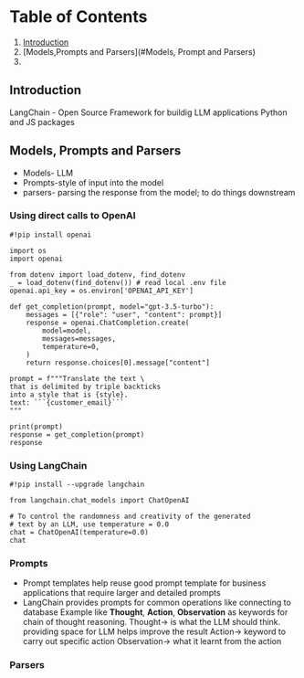# Table of Contents
1. [Introduction](#Introduction)
2. [Models,Prompts and Parsers](#Models, Prompt and Parsers)
2. 
## Introduction
LangChain - Open Source Framework for buildig LLM applications
Python and JS packages

## Models, Prompts and Parsers
- Models- LLM
- Prompts-style of input into the model
- parsers- parsing the response from the model; to do things downstream

### Using direct calls to OpenAI  
```
#!pip install openai
```
```
import os
import openai
```
```
from dotenv import load_dotenv, find_dotenv
_ = load_dotenv(find_dotenv()) # read local .env file
openai.api_key = os.environ['OPENAI_API_KEY']
```
```
def get_completion(prompt, model="gpt-3.5-turbo"):
    messages = [{"role": "user", "content": prompt}]
    response = openai.ChatCompletion.create(
        model=model,
        messages=messages,
        temperature=0, 
    )
    return response.choices[0].message["content"]

prompt = f"""Translate the text \
that is delimited by triple backticks 
into a style that is {style}.
text: ```{customer_email}```
"""

print(prompt)
response = get_completion(prompt)
response
```


### Using LangChain
```
#!pip install --upgrade langchain
```

```
from langchain.chat_models import ChatOpenAI
```

```
# To control the randomness and creativity of the generated
# text by an LLM, use temperature = 0.0
chat = ChatOpenAI(temperature=0.0)
chat
```

### Prompts
- Prompt templates help reuse good prompt template for business applications that require larger and detailed prompts
- LangChain provides prompts for common operations like connecting to database
  Example like __Thought__, __Action__, __Observation__ as keywords for chain of thought reasoning.
  Thought-> is what the LLM should think. providing space for LLM helps improve the result
  Action-> keyword to carry out specific action
  Observation-> what it learnt from the action
  
### Parsers




